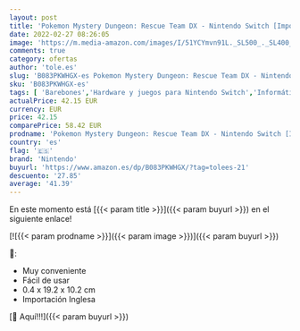 ```yaml
---
layout: post
title: 'Pokemon Mystery Dungeon: Rescue Team DX - Nintendo Switch [Importación inglesa]'
date: 2022-02-27 08:26:05
image: 'https://m.media-amazon.com/images/I/51YCYmvn91L._SL500_._SL400_.jpg'
comments: true
category: ofertas
author: 'tole.es'
slug: 'B083PKWHGX-es Pokemon Mystery Dungeon: Rescue Team DX - Nintendo Switch...'
sku: 'B083PKWHGX-es'
tags: [ 'Barebones','Hardware y juegos para Nintendo Switch','Informática','Juegos para Nintendo Switch','Videojuegos','nintendo', ]
actualPrice: 42.15 EUR
currency: EUR
price: 42.15
comparePrice: 58.42 EUR
prodname: 'Pokemon Mystery Dungeon: Rescue Team DX - Nintendo Switch [Importación inglesa]'
country: 'es'
flag: '🇪🇸'
brand: 'Nintendo'
buyurl: 'https://www.amazon.es/dp/B083PKWHGX/?tag=tolees-21'
descuento: '27.85'
average: '41.39'
---
```


En este momento está [{{< param title >}}]({{< param buyurl >}}) en el siguiente enlace!

[![{{< param prodname >}}]({{< param image >}})]({{< param buyurl >}})

🔎:

- Muy conveniente
- Fácil de usar
- 0.4 x 19.2 x 10.2 cm
- Importación Inglesa

[🛒 Aquí!!!]({{< param buyurl >}})
